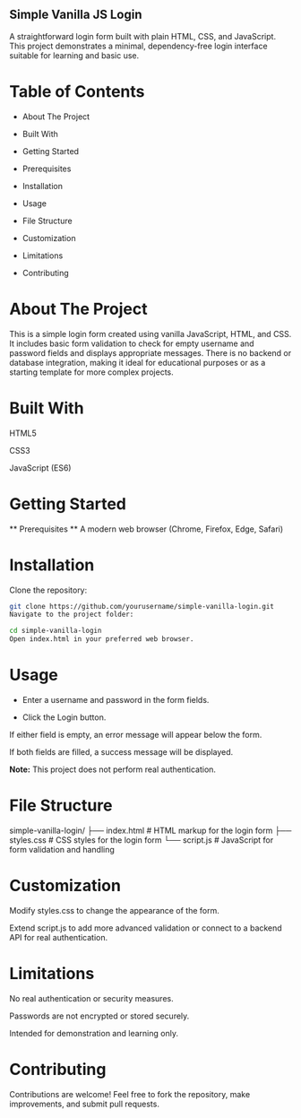 ## Simple Vanilla JS Login
A straightforward login form built with plain HTML, CSS, and JavaScript. This project demonstrates a minimal, dependency-free login interface suitable for learning and basic use.

# Table of Contents
- About The Project

- Built With

- Getting Started

- Prerequisites

- Installation

- Usage

- File Structure

- Customization

- Limitations

- Contributing


# About The Project
This is a simple login form created using vanilla JavaScript, HTML, and CSS. It includes basic form validation to check for empty username and password fields and displays appropriate messages. There is no backend or database integration, making it ideal for educational purposes or as a starting template for more complex projects.

# Built With
HTML5

CSS3

JavaScript (ES6)

# Getting Started
** Prerequisites **
A modern web browser (Chrome, Firefox, Edge, Safari)

# Installation
Clone the repository:

```bash
git clone https://github.com/yourusername/simple-vanilla-login.git
Navigate to the project folder:
```

```bash
cd simple-vanilla-login
Open index.html in your preferred web browser.
```

# Usage
- Enter a username and password in the form fields.

- Click the Login button.

If either field is empty, an error message will appear below the form.

If both fields are filled, a success message will be displayed.

**Note:** This project does not perform real authentication.

# File Structure

simple-vanilla-login/
├── index.html       # HTML markup for the login form
├── styles.css       # CSS styles for the login form
└── script.js        # JavaScript for form validation and handling

# Customization
Modify styles.css to change the appearance of the form.

Extend script.js to add more advanced validation or connect to a backend API for real authentication.

# Limitations
No real authentication or security measures.

Passwords are not encrypted or stored securely.

Intended for demonstration and learning only.

# Contributing
Contributions are welcome! Feel free to fork the repository, make improvements, and submit pull requests.


